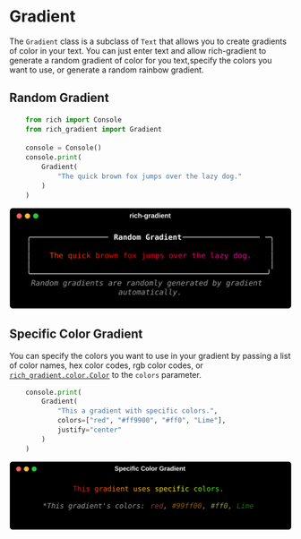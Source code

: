 # Gradient

The `Gradient` class is a subclass of `Text` that allows you to create gradients of color in your text. You can just enter text and allow rich-gradient to generate a random gradient of color for you text,specify the colors you want to use, or generate a random rainbow gradient.

## Random Gradient

```python
    from rich import Console
    from rich_gradient import Gradient

    console = Console()
    console.print(
        Gradient(
            "The quick brown fox jumps over the lazy dog."
        )
    )
```

![Random Gradient](img/random_gradient_example.svg)

## Specific Color Gradient

You can specify the colors you want to use in your gradient by passing a list of color names, hex color codes, rgb color codes, or [`rich_gradient.color.Color`](color.md)  to the `colors` parameter.

```python
    console.print(
        Gradient(
            "This a gradient with specific colors.",
            colors=["red", "#ff9900", "#ff0", "Lime"],
            justify="center"
        )
    )
```

![specific color gradient](img/specific_color_gradient.svg)
